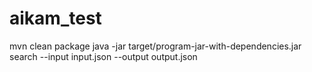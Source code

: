 # aikam_test

mvn clean package
java -jar target/program-jar-with-dependencies.jar search --input input.json --output output.json
